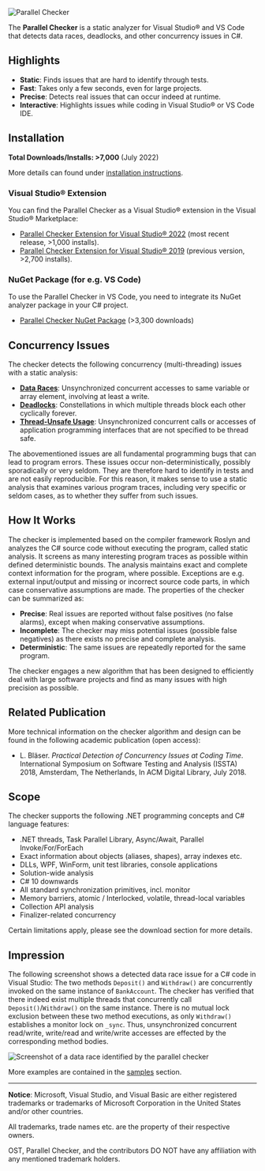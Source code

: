![Parallel Checker](https://user-images.githubusercontent.com/108720770/178002740-372e6ec2-fea4-4a5f-99e9-692e4bdf7520.png)

The **Parallel Checker** is a static analyzer for Visual Studio® and VS Code that detects data races, deadlocks, and other concurrency issues in C#.

## Highlights

* **Static**: Finds issues that are hard to identify through tests.
* **Fast**: Takes only a few seconds, even for large projects.
* **Precise**: Detects real issues that can occur indeed at runtime.
* **Interactive**: Highlights issues while coding in Visual Studio® or VS Code IDE.

## Installation

**Total Downloads/Installs: >7,000** (July 2022)

More details can found under [installation instructions](doc/Installation.md).

### Visual Studio® Extension
You can find the Parallel Checker as a Visual Studio® extension in the Visual Studio® Marketplace:

* [Parallel Checker Extension for Visual Studio® 2022](https://marketplace.visualstudio.com/items?itemName=LBHSR.ParallelChecker) (most recent release, >1,000 installs).
* [Parallel Checker Extension for Visual Studio® 2019](https://marketplace.visualstudio.com/items?itemName=LBHSR.HSRParallelCheckerforC7VS2017) (previous version, >2,700 installs).

### NuGet Package (for e.g. VS Code)
To use the Parallel Checker in VS Code, you need to integrate its NuGet analyzer package in your C# project. 

* [Parallel Checker NuGet Package](https://www.nuget.org/packages/ConcurrencyLab.ParallelChecker/) (>3,300 downloads) 

## Concurrency Issues

The checker detects the following concurrency (multi-threading) issues with a static analysis:

* **[Data Races](doc/DataRace.md)**: Unsynchronized concurrent accesses to same variable or array element, involving at least a write.
* **[Deadlocks](doc/Deadlock.md)**: Constellations in which multiple threads block each other cyclically forever.
* **[Thread-Unsafe Usage](doc/ThreadUnsafeUsage.md)**: Unsynchronized concurrent calls or accesses of application programming interfaces that are not specified to be thread safe.

The abovementioned issues are all fundamental programming bugs that can lead to program errors. These issues occur non-deterministically, possibly sporadically or very seldom. They are therefore hard to identify in tests and are not easily reproducible. For this reason, it makes sense to use a static analysis that examines various program traces, including very specific or seldom cases, as to whether they suffer from such issues.

## How It Works

The checker is implemented based on the compiler framework Roslyn and analyzes the C# source code without executing the program, called static analysis. It screens as many interesting program traces as possible within defined deterministic bounds. The analysis maintains exact and complete context information for the program, where possible. Exceptions are e.g. external input/output and missing or incorrect source code parts, in which case conservative assumptions are made. The properties of the checker can be summarized as:

* **Precise**: Real issues are reported without false positives (no false alarms), except when making conservative assumptions.
* **Incomplete**: The checker may miss potential issues (possible false negatives) as there exists no precise and complete analysis.
* **Deterministic**: The same issues are repeatedly reported for the same program.

The checker engages a new algorithm that has been designed to efficiently deal with large software projects and find as many issues with high precision as possible.

## Related Publication

More technical information on the checker algorithm and design can be found in the following academic publication (open access):

* L. Bläser. *Practical Detection of Concurrency Issues at Coding Time*. International Symposium on Software Testing and Analysis (ISSTA) 2018, Amsterdam, The Netherlands, In ACM Digital Library, July 2018.

## Scope

The checker supports the following .NET programming concepts and C# language features:

* .NET threads, Task Parallel Library, Async/Await, Parallel Invoke/For/ForEach
* Exact information about objects (aliases, shapes), array indexes etc.
* DLLs, WPF, WinForm, unit test libraries, console applications
* Solution-wide analysis
* C# 10 downwards
* All standard synchronization primitives, incl. monitor
* Memory barriers, atomic / Interlocked, volatile, thread-local variables
* Collection API analysis
* Finalizer-related concurrency

Certain limitations apply, please see the download section for more details.

## Impression

The following screenshot shows a detected data race issue for a C# code in Visual Studio: The two methods `Deposit()` and `Withdraw()` are concurrently invoked on the same instance of `BankAccount`. The checker has verified that there indeed exist multiple threads that concurrently call `Deposit()`/`Withdraw()` on the same instance. There is no mutual lock exclusion between these two method executions, as only `Withdraw()` establishes a monitor lock on `_sync`. Thus, unsynchronized concurrent read/write, write/read and write/write accesses are effected by the corresponding method bodies.

![Screenshot of a data race identified by the parallel checker](https://user-images.githubusercontent.com/108720770/177280283-8aacdbc4-7f37-4c37-b47b-6022f9e05f79.png)

More examples are contained in the [samples](doc/samples) section.

---

**Notice**: Microsoft, Visual Studio, and Visual Basic are either registered trademarks or trademarks of Microsoft Corporation in the United States and/or other countries.

All trademarks, trade names etc. are the property of their respective owners.

OST, Parallel Checker, and the contributors DO NOT have any affiliation with any mentioned trademark holders.
